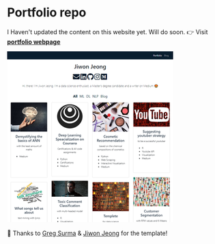 # Portfolio repo

I Haven't updated the content on this website yet. Will do soon.
👉 Visit **[portfolio webpage](https://arch-raven.github.io/)**

![page](page.png)

🙏 Thanks to [Greg Surma](https://gsurma.github.io/) & [Jiwon Jeong](https://jjone36.github.io/) for the template!
